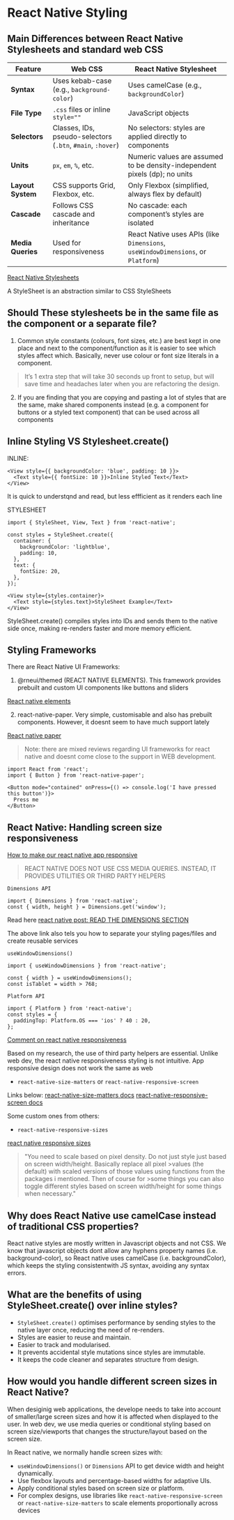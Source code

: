 # React Native Styling

## Main Differences between React Native Stylesheets and standard web CSS

| Feature           | Web CSS                                                    | React Native Stylesheet                                                          |
| ----------------- | ---------------------------------------------------------- | -------------------------------------------------------------------------------- |
| **Syntax**        | Uses kebab-case (e.g., `background-color`)                 | Uses camelCase (e.g., `backgroundColor`)                                         |
| **File Type**     | `.css` files or inline `style=""`                          | JavaScript objects                                                               |
| **Selectors**     | Classes, IDs, pseudo-selectors (`.btn`, `#main`, `:hover`) | No selectors: styles are applied directly to components                         |
| **Units**         | `px`, `em`, `%`, etc.                                      | Numeric values are assumed to be density-independent pixels (dp); no units       |
| **Layout System** | CSS supports Grid, Flexbox, etc.                           | Only Flexbox (simplified, always flex by default)                                |
| **Cascade**       | Follows CSS cascade and inheritance                        | No cascade: each component’s styles are isolated                                |
| **Media Queries** | Used for responsiveness                                    | React Native uses APIs (like `Dimensions`, `useWindowDimensions`, or `Platform`) |

[React Native Stylesheets](https://reactnative.dev/docs/stylesheet)

A StyleSheet is an abstraction similar to CSS StyleSheets

## Should These stylesheets be in the same file as the component or a separate file?

1. Common style constants (colours, font sizes, etc.) are best kept in one place and next to the component/function as it is easier to see which styles affect which. Basically, never use colour or font size literals in a component.

>It’s 1 extra step that will take 30 seconds up front to setup, but will save time and headaches later when you are refactoring the design.

2. If you are finding that you are copying and pasting a lot of styles that are the same, make shared components instead (e.g. a component for buttons or a styled text component) that can be used across all components

## Inline Styling VS Stylesheet.create()

INLINE:

```
<View style={{ backgroundColor: 'blue', padding: 10 }}>
  <Text style={{ fontSize: 10 }}>Inline Styled Text</Text>
</View>
```

It is quick to understqnd and read, but less effficient as it renders each line

STYLESHEET

```
import { StyleSheet, View, Text } from 'react-native';

const styles = StyleSheet.create({
  container: {
    backgroundColor: 'lightblue',
    padding: 10,
  },
  text: {
    fontSize: 20,
  },
});

<View style={styles.container}>
  <Text style={styles.text}>StyleSheet Example</Text>
</View>
```

StyleSheet.create() compiles styles into IDs and sends them to the native side once, making re-renders faster and more memory efficient.

## Styling Frameworks

There are React Native UI Frameworks:

1. @rneui/themed (REACT NATIVE ELEMENTS). This framework provides prebuilt and custom UI components like buttons and sliders

[React native elements](https://reactnativeelements.com/)

2. react-native-paper. Very simple, customisable and also has prebuilt components. However, it doesnt seem to have much support lately

[React native paper](https://reactnativepaper.com/)

>Note: there are mixed reviews regarding UI frameworks for react native and doesnt come close to the support in WEB development.

```
import React from 'react';
import { Button } from 'react-native-paper';

<Button mode="contained" onPress={() => console.log('I have pressed this button')}>
  Press me
</Button>
```

## React Native: Handling screen size responsiveness

[How to make our react native app responsive](https://www.youtube.com/watch?v=GnhbZbPb6uo)

> REACT NATIVE DOES NOT USE CSS MEDIA QUERIES. INSTEAD, IT PROVIDES UTILITIES OR THIRD PARTY HELPERS

`Dimensions API`

```
import { Dimensions } from 'react-native';
const { width, height } = Dimensions.get('window');
```

Read here [react native post: READ THE DIMENSIONS SECTION](https://cheesecakelabs.com/blog/efficient-way-structure-react-native-projects/)

The above link also tels you how to separate your styling pages/files and create reusable services

`useWindowDimensions()`

```
import { useWindowDimensions } from 'react-native';

const { width } = useWindowDimensions();
const isTablet = width > 768;
```

`Platform API`

```
import { Platform } from 'react-native';
const styles = {
  paddingTop: Platform.OS === 'ios' ? 40 : 20,
};
```

[Comment on react native responsiveness](https://www.reddit.com/r/reactnative/comments/17ulfr8/how_to_implement_responsive_design_in_react_native/)

Based on my research, the use of third party helpers are essential. Unlike web dev, the react native responsiveness styling is not intuitive. App responsive design does not work the same as web

- `react-native-size-matters` or `react-native-responsive-screen`

Links below:
[react-native-size-matters docs](https://www.npmjs.com/package/react-native-size-matters)
[react-native-responsive-screen docs](https://www.npmjs.com/package/react-native-responsive-screen)

Some custom ones from others:

- `react-native-responsive-sizes`

[react native responsive sizes](https://github.com/react-native-responsive-sizes/react-native-responsive-sizes)

>"You need to scale based on pixel density. Do not just style just based on screen width/height. Basically replace all pixel >values (the default) with scaled versions of those values using functions from the packages i mentioned. Then of course for >some things you can also toggle different styles based on screen width/height for some things when necessary."

## Why does React Native use camelCase instead of traditional CSS properties?

React native styles are mostly written in Javascript objects and not CSS. We know that javascript objects dont allow any hyphens property names (i.e. background-color), so React native uses camelCase (i.e. backgroundColor), which keeps the styling consistentwith JS syntax, avoiding any syntax errors.

## What are the benefits of using StyleSheet.create() over inline styles?

- `StyleSheet.create()` optimises performance by sending styles to the native layer once, reducing the need of re-renders.
- Styles are easier to reuse and maintain.
- Easier to track and modularised.
- It prevents accidental style mutations since styles are immutable.
- It keeps the code cleaner and separates structure from design.

## How would you handle different screen sizes in React Native?

When desiginig web applications, the develope needs to take into account of smaller/large screen sizes and how it is affected when displayed to the user. In web dev, we use media queries or conditional styling based on screen size/viewports that changes the structure/layout based on the screen size.

In React native, we normally handle screen sizes with:

- `useWindowDimensions()` or `Dimensions` API to get device width and height dynamically.
- Use flexbox layouts and percentage-based widths for adaptive UIs.
- Apply conditional styles based on screen size or platform.
- For complex designs, use libraries like `react-native-responsive-screen` or `react-native-size-matters` to scale elements proportionally across devices
